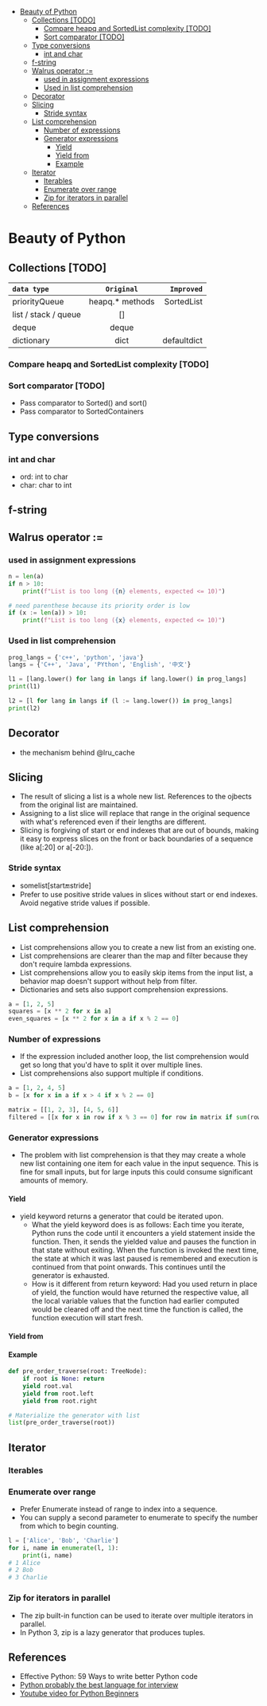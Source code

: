 - [Beauty of Python](#beauty-of-python)
  - [Collections \[TODO\]](#collections-todo)
    - [Compare heapq and SortedList complexity \[TODO\]](#compare-heapq-and-sortedlist-complexity-todo)
    - [Sort comparator \[TODO\]](#sort-comparator-todo)
  - [Type conversions](#type-conversions)
    - [int and char](#int-and-char)
  - [f-string](#f-string)
  - [Walrus operator :=](#walrus-operator-)
    - [used in assignment expressions](#used-in-assignment-expressions)
    - [Used in list comprehension](#used-in-list-comprehension)
  - [Decorator](#decorator)
  - [Slicing](#slicing)
    - [Stride syntax](#stride-syntax)
  - [List comprehension](#list-comprehension)
    - [Number of expressions](#number-of-expressions)
    - [Generator expressions](#generator-expressions)
      - [Yield](#yield)
      - [Yield from](#yield-from)
      - [Example](#example)
  - [Iterator](#iterator)
    - [Iterables](#iterables)
    - [Enumerate over range](#enumerate-over-range)
    - [Zip for iterators in parallel](#zip-for-iterators-in-parallel)
  - [References](#references)

# Beauty of Python

## Collections \[TODO\]

| `data type` | `Original` | `Improved` |
| :--- | :---: | ---: |
| priorityQueue | heapq.\* methods | SortedList |
| list / stack / queue | \[\] |  |
| deque | deque |  |
| dictionary | dict | defaultdict |

### Compare heapq and SortedList complexity \[TODO\]

### Sort comparator \[TODO\]

* Pass comparator to Sorted\(\) and sort\(\)
* Pass comparator to SortedContainers 

## Type conversions

### int and char

* ord: int to char
* char: char to int

## f-string

## Walrus operator :=
### used in assignment expressions

```py
n = len(a)
if n > 10:
    print(f"List is too long ({n} elements, expected <= 10)")

# need parenthese because its priority order is low
if (x := len(a)) > 10:     
    print(f"List is too long ({x} elements, expected <= 10)")
```

### Used in list comprehension

```py
prog_langs = {'c++', 'python', 'java'}
langs = {'C++', 'Java', 'PYthon', 'English', '中文'}

l1 = [lang.lower() for lang in langs if lang.lower() in prog_langs]
print(l1)

l2 = [l for lang in langs if (l := lang.lower()) in prog_langs]
print(l2)
```

## Decorator
* the mechanism behind @lru_cache

## Slicing
* The result of slicing a list is a whole new list. References to the ojbects from the original list are maintained. 
* Assigning to a list slice will replace that range in the original sequence with what's referenced even if their lengths are different. 
* Slicing is forgiving of start or end indexes that are out of bounds, making it easy to express slices on the front or back boundaries of a sequence (like a[:20] or a[-20:]).

### Stride syntax
* somelist[start:end:stride]
* Prefer to use positive stride values in slices without start or end indexes. Avoid negative stride values if possible. 

## List comprehension
* List comprehensions allow you to create a new list from an existing one. 
* List comprehensions are clearer than the map and filter because they don't require lambda expressions. 
* List comprehensions allow you to easily skip items from the input list, a behavior map doesn't support without help from filter. 
* Dictionaries and sets also support comprehension expressions. 

```py
a = [1, 2, 5]
squares = [x ** 2 for x in a]
even_squares = [x ** 2 for x in a if x % 2 == 0]
```

### Number of expressions
* If the expression included another loop, the list comprehension would get so long that you'd have to split it over multiple lines. 
* List comprehensions also support multiple if conditions. 

```py
a = [1, 2, 4, 5]
b = [x for x in a if x > 4 if x % 2 == 0]

matrix = [[1, 2, 3], [4, 5, 6]]
filtered = [[x for x in row if x % 3 == 0] for row in matrix if sum(row) >= 10]
```

### Generator expressions
* The problem with list comprehension is that they may create a whole new list containing one item for each value in the input sequence. This is fine for small inputs, but for large inputs this could consume significant amounts of memory. 

#### Yield
* yield keyword returns a generator that could be iterated upon. 
  * What the yield keyword does is as follows: Each time you iterate, Python runs the code until it encounters a yield statement inside the function. Then, it sends the yielded value and pauses the function in that state without exiting. When the function is invoked the next time, the state at which it was last paused is remembered and execution is continued from that point onwards. This continues until the generator is exhausted.
  * How is it different from return keyword: Had you used return in place of yield, the function would have returned the respective value, all the local variable values that the function had earlier computed would be cleared off and the next time the function is called, the function execution will start fresh.

#### Yield from


#### Example

```py
def pre_order_traverse(root: TreeNode):
    if root is None: return
    yield root.val
    yield from root.left
    yield from root.right

# Materialize the generator with list
list(pre_order_traverse(root))
```

## Iterator
### Iterables

### Enumerate over range
* Prefer Enumerate instead of range to index into a sequence. 
* You can supply a second parameter to enumerate to specify the number from which to begin counting. 

```py
l = ['Alice', 'Bob', 'Charlie']
for i, name in enumerate(l, 1):
    print(i, name)
# 1 Alice
# 2 Bob
# 3 Charlie
```

### Zip for iterators in parallel
* The zip built-in function can be used to iterate over multiple iterators in parallel. 
* In Python 3, zip is a lazy generator that produces tuples. 

## References
* Effective Python: 59 Ways to write better Python code
* [Python probably the best language for interview](https://www.kunxi.org/2020/01/python-probably-best-language-for-interview/) 
* [Youtube video for Python Beginners](https://m.youtube.com/channel/UC46xhU1EH7aywEgvA9syS3w)
